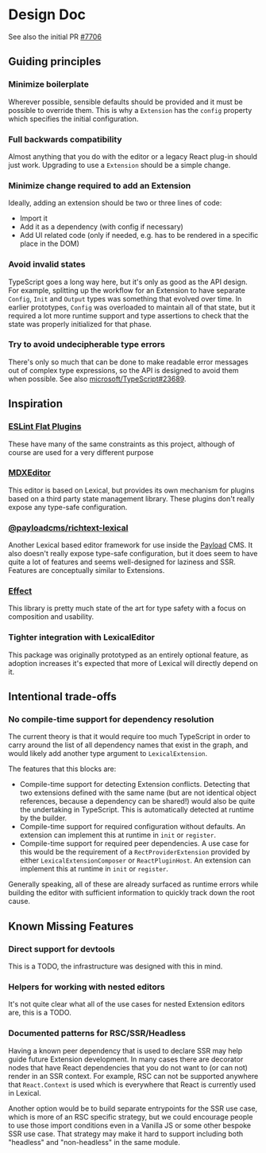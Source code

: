 # Design Doc

See also the initial PR [#7706](https://github.com/facebook/lexical/pull/7706)

## Guiding principles

### Minimize boilerplate

Wherever possible, sensible defaults should be provided and it must be
possible to override them. This is why a `Extension` has the `config` property
which specifies the initial configuration.

### Full backwards compatibility

Almost anything that you do with the editor or a legacy React plug-in should
just work. Upgrading to use a `Extension` should be a simple change.

### Minimize change required to add an Extension

Ideally, adding an extension should be two or three lines of code:

- Import it
- Add it as a dependency (with config if necessary)
- Add UI related code (only if needed, e.g. has to be rendered in a specific place in the DOM)

### Avoid invalid states

TypeScript goes a long way here, but it's only as good as the API design.
For example, splitting up the workflow for an Extension to have separate `Config`,
`Init` and `Output` types was something that evolved over time. In earlier
prototypes, `Config` was overloaded to maintain all of that state, but it
required a lot more runtime support and type assertions to check that
the state was properly initialized for that phase.

### Try to avoid undecipherable type errors

There's only so much that can be done to make readable error messages
out of complex type expressions, so the API is designed to avoid them
when possible. See also [microsoft/TypeScript#23689](https://github.com/microsoft/TypeScript/issues/23689).

## Inspiration

### [ESLint Flat Plugins](https://eslint.org/docs/latest/extend/plugin-migration-flat-config)

These have many of the same constraints as this project, although of course
are used for a very different purpose

### [MDXEditor](https://mdxeditor.dev/)

This editor is based on Lexical, but provides its own mechanism for plugins
based on a third party state management library. These plugins don't
really expose any type-safe configuration.

### [@payloadcms/richtext-lexical](https://www.npmjs.com/package/@payloadcms/richtext-lexical)

Another Lexical based editor framework for use inside the
[Payload](https://payloadcms.com/) CMS. It also doesn't really expose type-safe
configuration, but it does seem to have quite a lot of features and seems
well-designed for laziness and SSR. Features are conceptually similar to Extensions.

### [Effect](https://effect.website/)

This library is pretty much state of the art for type safety with a focus on
composition and usability.

### Tighter integration with LexicalEditor

This package was originally prototyped as an entirely optional feature,
as adoption increases it's expected that more of Lexical will directly
depend on it.

## Intentional trade-offs

### No compile-time support for dependency resolution

The current theory is that it would require too much TypeScript
in order to carry around the list of all dependency names that
exist in the graph, and would likely add another type argument
to `LexicalExtension`.

The features that this blocks are:

- Compile-time support for detecting Extension conflicts. Detecting that two
  extensions defined with the same name (but are not identical object
  references, because a dependency can be shared!) would also be quite the
  undertaking in TypeScript. This is automatically detected at runtime by
  the builder.
- Compile-time support for required configuration without defaults.
  An extension can implement this at runtime in `init` or `register`.
- Compile-time support for required peer dependencies. A use case for this
  would be the requirement of a `RectProviderExtension` provided by either
  `LexicalExtensionComposer` or `ReactPluginHost`. An extension can implement this
  at runtime in `init` or `register`.

Generally speaking, all of these are already surfaced as runtime errors
while building the editor with sufficient information to quickly track
down the root cause.

## Known Missing Features

### Direct support for devtools

This is a TODO, the infrastructure was designed with this in mind.

### Helpers for working with nested editors

It's not quite clear what all of the use cases for nested Extension editors are,
this is a TODO.

### Documented patterns for RSC/SSR/Headless

Having a known peer dependency that is used to declare SSR may help
guide future Extension development. In many cases there are decorator nodes
that have React dependencies that you do not want to (or can not) render
in an SSR context. For example, RSC can not be supported anywhere that
`React.Context` is used which is everywhere that React is currently used
in Lexical.

Another option would be to build separate entrypoints for the SSR use case,
which is more of an RSC specific strategy, but we could encourage people
to use those import conditions even in a Vanilla JS or some other bespoke
SSR use case. That strategy may make it hard to support including both
"headless" and "non-headless" in the same module.

